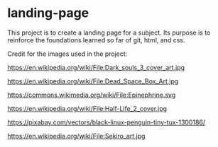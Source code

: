 # landing-page

This project is to create a landing page for a subject. Its purpose
is to reinforce the foundations learned so far of git, html, and css.

Credit for the images used in the project:

https://en.wikipedia.org/wiki/File:Dark_souls_3_cover_art.jpg

https://en.wikipedia.org/wiki/File:Dead_Space_Box_Art.jpg

https://commons.wikimedia.org/wiki/File:Epinephrine.svg

https://en.wikipedia.org/wiki/File:Half-Life_2_cover.jpg

https://pixabay.com/vectors/black-linux-penguin-tiny-tux-1300186/

https://en.wikipedia.org/wiki/File:Sekiro_art.jpg

